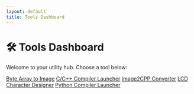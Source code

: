 ```yaml
---
layout: default
title: Tools Dashboard
---
```


<link rel="stylesheet" href="/tools/tools.scss">

# 🛠 Tools Dashboard

Welcome to your utility hub. Choose a tool below:

<div class="tool-buttons">
  <a href="/byte2image/" class="tools-button">Byte Array to Image</a>
  <a href="/C/C++_COMPILER/" class="tools-button">C/C++ Compiler Launcher</a>
  <a href="/image2cpp/" class="tools-button">Image2CPP Converter</a>
  <a href="/lcdchar/" class="tools-button">LCD Character Designer</a>
  <a href="/PYTHON-COMPILER/" class="tools-button">Python Compiler Launcher</a>
</div>
